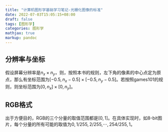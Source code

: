 ```yaml
---
title: "计算机图形学基础学习笔记-光栅化图像的标准"
date: 2022-07-03T15:05:15+08:00
draft: false
tags: [图形学]
categories: 图形学
mathjax: true
markup: pandoc
---
```


## 分辨率与坐标

假设屏幕分辨率是$n_x\times n_y$，则，按照本书的规则，左下角的像素的中心点定为原点，那么有坐标范围为$[-0.5,n_x-0.5]\times [-0.5,n_y-0.5]$。若按照games101的规则，则坐标范围为$[0,n_x]\times[0,n_y]$。

## RGB格式

出于方便目的，RGB的三个分量的取值范围都是$[0,1]$。在具体实现时，如8-bit图片，每个分量的所有可能的取值为$0,1/255,2/255,$$\cdots,254/255,1$。


